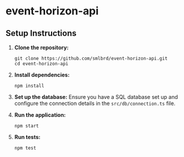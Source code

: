 # event-horizon-api

## Setup Instructions

1. **Clone the repository:**

   ```
   git clone https://github.com/smlbrd/event-horizon-api.git
   cd event-horizon-api
   ```

2. **Install dependencies:**

   ```
   npm install
   ```

3. **Set up the database:**
   Ensure you have a SQL database set up and configure the connection details in the `src/db/connection.ts` file.

4. **Run the application:**

   ```
   npm start
   ```

5. **Run tests:**
   ```
   npm test
   ```
